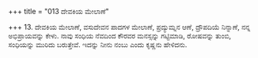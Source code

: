 +++
title = "013 ದೇವಕಿಯ ಮೇಲಾಣೆ"

+++
13. ದೇವಕಿಯ ಮೇಲಾಣೆ,  ವಸುದೇವನ ಪಾದಗಳ ಮೇಲಾಣೆ, ಪ್ರದ್ಯುಮ್ನನ ಆಣೆ, ದ್ರೌಪದಿಯೆ ನಿನ್ನಾಣೆ, ನನ್ನ ಅಭಿಪ್ರಾಯವನ್ನು ಕೇಳು. ನಾವು ಸಂಧಿಯ ನೆವದಿಂದ ಕೌರವರ ಮನಸ್ಸನ್ನು ಗಟ್ಟಿಮಾಡಿ, ರೋಷವನ್ನು ತುಂಬಿ, ಸಂಧಿಯನ್ನು ಮುರಿದು ಬರುತ್ತೇವೆ. ಇದನ್ನು ನೀನು ನಂಬು ಎಂದು ಕೃಷ್ಣನು ಹೇಳಿದನು.